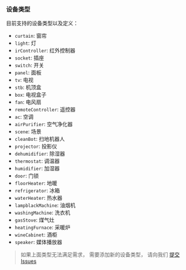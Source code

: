 ### 设备类型

目前支持的设备类型以及定义：

- `curtain`: 窗帘
- `light`: 灯
- `irController`: 红外控制器
- `socket`: 插座
- `switch`: 开关
- `panel`: 面板
- `tv`: 电视
- `stb`: 机顶盒
- `box`: 电视盒子
- `fan`: 电风扇
- `remoteController`: 遥控器
- `ac`: 空调
- `airPurifier`: 空气净化器
- `scene`: 场景
- `cleanBot`: 扫地机器人
- `projector`: 投影仪
- `dehumidifier`: 除湿器
- `thermostat`: 调温器
- `humidifier`: 加湿器
- `door`: 门锁
- `floorHeater`: 地暖
- `refrigerator`: 冰箱
- `waterHeater`: 热水器
- `lampblackMachine`: 油烟机
- `washingMachine`: 洗衣机
- `gasStove`: 煤气灶
- `heatingFurnace`: 采暖炉
- `wineCabinet`: 酒柜
- `speaker`: 媒体播放器

> 如果上面类型无法满足需求， 需要添加新的设备类型， 请向我们 [提交 Issues](https://github.com/Rokid/rokid-homebase-docs/issues)
